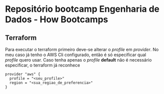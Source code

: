 # Repositório bootcamp Engenharia de Dados - How Bootcamps

## Terraform
Para executar o terraform primeiro deve-se alterar o _profile_ em _provider_. No meu caso já tenho o AWS Cli 
configurado, então é só especificar qual _profile_ quero usar. Caso tenha apenas o _profile_ **default** não
é necessário especificar, o terraform já reconhece

``` hcl
provider "aws" {
  profile = "<seu_profile>"
  region = "<sua_regiao_de_preferencia>"
}
```